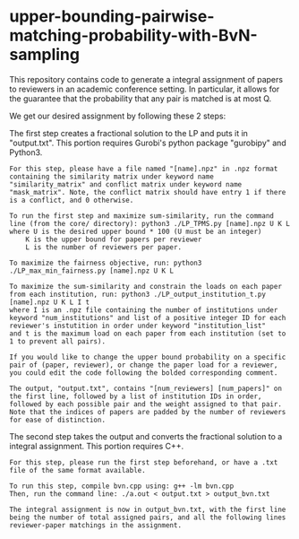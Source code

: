 # upper-bounding-pairwise-matching-probability-with-BvN-sampling
This repository contains code to generate a integral assignment of papers to reviewers in an academic conference setting. In particular, it allows for the guarantee that the probability that any pair is matched is at most Q. 

We get our desired assignment by following these 2 steps:

The first step creates a fractional solution to the LP and puts it in "output.txt". This portion requires 
	Gurobi's python package "gurobipy" and Python3.

	For this step, please have a file named "[name].npz" in .npz format containing the similarity matrix under keyword name "similarity_matrix" and conflict matrix under keyword name "mask_matrix". Note, the conflict matrix should have entry 1 if there is a conflict, and 0 otherwise.

	To run the first step and maximize sum-similarity, run the command line (from the core/ directory): python3 ./LP_TPMS.py [name].npz U K L
	where U is the desired upper bound * 100 (U must be an integer)
    	K is the upper bound for papers per reviewer
    	L is the number of reviewers per paper.

	To maximize the fairness objective, run: python3 ./LP_max_min_fairness.py [name].npz U K L

	To maximize the sum-similarity and constrain the loads on each paper from each institution, run: python3 ./LP_output_institution_t.py [name].npz U K L I t
	where I is an .npz file containing the number of institutions under keyword "num_institutions" and list of a positive integer ID for each reviewer's instutition in order under keyword "institution_list"
	and t is the maximum load on each paper from each institution (set to 1 to prevent all pairs).

	If you would like to change the upper bound probability on a specific pair of (paper, reviewer), or change the paper load for a reviewer, you could edit the code following the bolded corresponding comment.

	The output, "output.txt", contains "[num_reviewers] [num_papers]" on the first line, followed by a list of institution IDs in order, followed by each possible pair and the weight assigned to that pair. Note that the indices of papers are padded by the number of reviewers for ease of distinction.

The second step takes the output and converts the fractional solution to a integral assignment. This 
	portion requires C++.

	For this step, please run the first step beforehand, or have a .txt file of the same format available.

	To run this step, compile bvn.cpp using: g++ -lm bvn.cpp
	Then, run the command line: ./a.out < output.txt > output_bvn.txt

	The integral assignment is now in output_bvn.txt, with the first line being the number of total assigned pairs, and all the following lines reviewer-paper matchings in the assignment.
